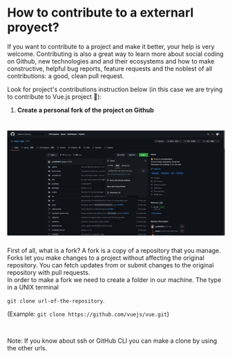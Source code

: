 # How to contribute to a externarl proyect?
<p>
If you want to contribute to a project and make it better, your help is very welcome. Contributing is also a great way to learn more about social coding on Github, new technologies and and their ecosystems and how to make constructive, helpful bug reports, feature requests and the noblest of all contributions: a good, clean pull request.
</p>
Look for project's contributions instruction below (in this case we are trying to contribute to Vue.js project 👀):

<br>

1. **Create a personal fork of the project on Github**
<h1 align="center">
<img src="1.fork.png" alt="1.step" width="700px">
</h1>
<p>
First of all, what is a fork?
A fork is a copy of a repository that you manage. Forks let you make changes to a project without affecting the original repository. You can fetch updates from or submit changes to the original repository with pull requests.
<br>
In order to make a fork we need to create a folder in our machine. The type in a UNIX terminal 

```git clone url-of-the-repository```.


(Example: ``` git clone https://github.com/vuejs/vue.git ```)

<br>

Note: If you know about ssh or GitHub CLI you can make a clone by using the other urls.
